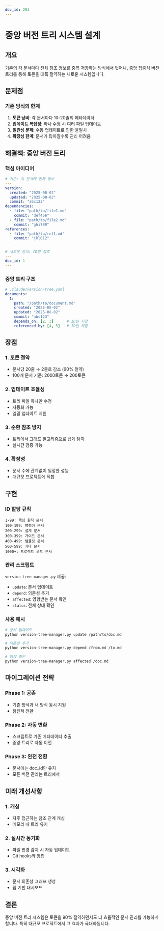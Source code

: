 ```yaml
---
doc_id: 203
---
```


# 중앙 버전 트리 시스템 설계

## 개요

기존의 각 문서마다 전체 참조 정보를 중복 저장하는 방식에서 벗어나, 중앙 집중식 버전 트리를 통해 토큰을 대폭 절약하는 새로운 시스템입니다.

## 문제점

### 기존 방식의 한계
1. **토큰 낭비**: 각 문서마다 10-20줄의 메타데이터
2. **업데이트 복잡성**: 하나 수정 시 여러 파일 업데이트
3. **일관성 문제**: 수동 업데이트로 인한 불일치
4. **확장성 한계**: 문서가 많아질수록 관리 어려움

## 해결책: 중앙 버전 트리

### 핵심 아이디어
```yaml
# 기존: 각 문서에 전체 정보
---
version:
  created: "2025-08-02"
  updated: "2025-08-02"
  commit: "abc123"
dependencies:
  - file: "path/to/file1.md"
    commit: "def456"
  - file: "path/to/file2.md"
    commit: "ghi789"
references:
  - file: "path/to/ref1.md"
    commit: "jkl012"
---

# 새로운 방식: ID만 참조
---
doc_id: 1
---
```

### 중앙 트리 구조
```yaml
# .claude/version-tree.yaml
documents:
  1:
    path: "/path/to/document.md"
    created: "2025-08-02"
    updated: "2025-08-02"
    commit: "abc123"
    depends_on: [2, 3]      # ID만 저장
    referenced_by: [4, 5]   # ID만 저장
```

## 장점

### 1. 토큰 절약
- 문서당 20줄 → 2줄로 감소 (90% 절약)
- 100개 문서 기준: 2000토큰 → 200토큰

### 2. 업데이트 효율성
- 트리 파일 하나만 수정
- 자동화 가능
- 일괄 업데이트 지원

### 3. 순환 참조 방지
- 트리에서 그래프 알고리즘으로 쉽게 탐지
- 실시간 검증 가능

### 4. 확장성
- 문서 수에 관계없이 일정한 성능
- 대규모 프로젝트에 적합

## 구현

### ID 할당 규칙
```
1-99: 핵심 원칙 문서
100-199: 명령어 문서
200-299: 설계 문서
300-399: 가이드 문서
400-499: 템플릿 문서
500-599: 기타 문서
1000+: 프로젝트 루트 문서
```

### 관리 스크립트
`version-tree-manager.py` 제공:
- `update`: 문서 업데이트
- `depend`: 의존성 추가
- `affected`: 영향받는 문서 확인
- `status`: 전체 상태 확인

### 사용 예시
```bash
# 문서 업데이트
python version-tree-manager.py update /path/to/doc.md

# 의존성 추가
python version-tree-manager.py depend /from.md /to.md

# 영향 확인
python version-tree-manager.py affected /doc.md
```

## 마이그레이션 전략

### Phase 1: 공존
- 기존 방식과 새 방식 동시 지원
- 점진적 전환

### Phase 2: 자동 변환
- 스크립트로 기존 메타데이터 추출
- 중앙 트리로 자동 이전

### Phase 3: 완전 전환
- 문서에는 doc_id만 유지
- 모든 버전 관리는 트리에서

## 미래 개선사항

### 1. 캐싱
- 자주 접근하는 참조 관계 캐싱
- 메모리 내 트리 유지

### 2. 실시간 동기화
- 파일 변경 감지 시 자동 업데이트
- Git hooks와 통합

### 3. 시각화
- 문서 의존성 그래프 생성
- 웹 기반 대시보드

## 결론

중앙 버전 트리 시스템은 토큰을 90% 절약하면서도 더 효율적인 문서 관리를 가능하게 합니다. 특히 대규모 프로젝트에서 그 효과가 극대화됩니다.